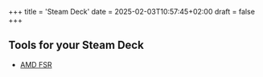 +++
title = 'Steam Deck'
date = 2025-02-03T10:57:45+02:00
draft = false
+++

## Tools for your Steam Deck

* [AMD FSR](/steam-deck/amd-fsr) 
